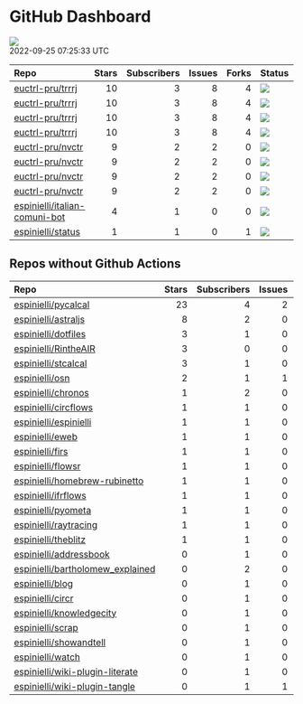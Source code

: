 GitHub Dashboard
================

![](https://github.com/espinielli/status/workflows/Render%20Status/badge.svg)  
2022-09-25 07:25:33 UTC

| Repo                                                                              | Stars | Subscribers | Issues | Forks | Status                                                                                                                                                                  | Commit                                                                                                                                                         |
| :-------------------------------------------------------------------------------- | ----: | ----------: | -----: | ----: | :---------------------------------------------------------------------------------------------------------------------------------------------------------------------- | :------------------------------------------------------------------------------------------------------------------------------------------------------------- |
| [euctrl-pru/trrrj](https://github.com/euctrl-pru/trrrj)                           |    10 |           3 |      8 |     4 | [![](https://github.com/euctrl-pru/trrrj/workflows/R-CMD-check/badge.svg)](https://github.com/euctrl-pru/trrrj/actions/runs/2200933680)                                 | <a href="https://github.com/euctrl-pru/trrrj/commit/36fe2fa7cd23c5a456838b119c2baac83dca967c" title="small comment">36fe2f</a>                                 |
| [euctrl-pru/trrrj](https://github.com/euctrl-pru/trrrj)                           |    10 |           3 |      8 |     4 | [![](https://github.com/euctrl-pru/trrrj/workflows/pkgdown/badge.svg)](https://github.com/euctrl-pru/trrrj/actions/runs/2200933683)                                     | <a href="https://github.com/euctrl-pru/trrrj/commit/36fe2fa7cd23c5a456838b119c2baac83dca967c" title="small comment">36fe2f</a>                                 |
| [euctrl-pru/trrrj](https://github.com/euctrl-pru/trrrj)                           |    10 |           3 |      8 |     4 | [![](https://github.com/euctrl-pru/trrrj/workflows/Render%20README/badge.svg)](https://github.com/euctrl-pru/trrrj/actions/runs/152901322)                              | <a href="https://github.com/euctrl-pru/trrrj/commit/e6f12b98b3bf3d53b58e4afca0d47189983d84b4" title="official version 0.1.0">e6f12b</a>                        |
| [euctrl-pru/trrrj](https://github.com/euctrl-pru/trrrj)                           |    10 |           3 |      8 |     4 | [![](https://github.com/euctrl-pru/trrrj/workflows/pages-build-deployment/badge.svg)](https://github.com/euctrl-pru/trrrj/actions/runs/2200956481)                      | <a href="https://github.com/euctrl-pru/trrrj/commit/bc667968af278b8cb1a43f2bde41e86070736f1a" title="Built site for trrrj: 0.2.9000@36fe2fa">bc6679</a>        |
| [euctrl-pru/nvctr](https://github.com/euctrl-pru/nvctr)                           |     9 |           2 |      2 |     0 | [![](https://github.com/euctrl-pru/nvctr/workflows/R-CMD-check/badge.svg)](https://github.com/euctrl-pru/nvctr/actions/runs/2427715845)                                 | <a href="https://github.com/euctrl-pru/nvctr/commit/7bacb928f06e995378f1b413e4cca8efa7dbf651" title="use BS 5">7bacb9</a>                                      |
| [euctrl-pru/nvctr](https://github.com/euctrl-pru/nvctr)                           |     9 |           2 |      2 |     0 | [![](https://github.com/euctrl-pru/nvctr/workflows/pkgdown/badge.svg)](https://github.com/euctrl-pru/nvctr/actions/runs/2427715850)                                     | <a href="https://github.com/euctrl-pru/nvctr/commit/7bacb928f06e995378f1b413e4cca8efa7dbf651" title="use BS 5">7bacb9</a>                                      |
| [euctrl-pru/nvctr](https://github.com/euctrl-pru/nvctr)                           |     9 |           2 |      2 |     0 | [![](https://github.com/euctrl-pru/nvctr/workflows/Render%20README/badge.svg)](https://github.com/euctrl-pru/nvctr/actions/runs/334034661)                              | <a href="https://github.com/euctrl-pru/nvctr/commit/d6a83f433c74bd11480381dbab33fd97762386fb" title="new patch version">d6a83f</a>                             |
| [euctrl-pru/nvctr](https://github.com/euctrl-pru/nvctr)                           |     9 |           2 |      2 |     0 | [![](https://github.com/euctrl-pru/nvctr/workflows/pages-build-deployment/badge.svg)](https://github.com/euctrl-pru/nvctr/actions/runs/2427729063)                      | <a href="https://github.com/euctrl-pru/nvctr/commit/4d232653c9b3b1061a0f9188175390e604b01d91" title="Built site for nvctr: 0.1.4.9000@7bacb92">4d2326</a>      |
| [espinielli/italian-comuni-bot](https://github.com/espinielli/italian-comuni-bot) |     4 |           1 |      0 |     0 | [![](https://github.com/espinielli/italian-comuni-bot/workflows/italian-comuni-bot/badge.svg)](https://github.com/espinielli/italian-comuni-bot/actions/runs/565957859) | <a href="https://github.com/espinielli/italian-comuni-bot/commit/4b9a88f33527b8d7d2ac4be0c22dfe9978df3a0c" title="stored index of last tweeted map">4b9a88</a> |
| [espinielli/status](https://github.com/espinielli/status)                         |     1 |           1 |      0 |     1 | [![](https://github.com/espinielli/status/workflows/Render%20Status/badge.svg)](https://github.com/espinielli/status/actions/runs/3121301997)                           | <a href="https://github.com/espinielli/status/commit/47139e94b8519d003a8e9a6ae65d75cb4563d68d" title="[status] 2022-09-24 07:26:41 UTC">47139e</a>             |

## Repos without Github Actions

| Repo                                                                                     | Stars | Subscribers | Issues | Forks |
| :--------------------------------------------------------------------------------------- | ----: | ----------: | -----: | ----: |
| [espinielli/pycalcal](https://github.com/espinielli/pycalcal)                            |    23 |           4 |      2 |     9 |
| [espinielli/astraljs](https://github.com/espinielli/astraljs)                            |     8 |           2 |      0 |     2 |
| [espinielli/dotfiles](https://github.com/espinielli/dotfiles)                            |     3 |           1 |      0 |     0 |
| [espinielli/RintheAIR](https://github.com/espinielli/RintheAIR)                          |     3 |           0 |      0 |     0 |
| [espinielli/stcalcal](https://github.com/espinielli/stcalcal)                            |     3 |           1 |      0 |     1 |
| [espinielli/osn](https://github.com/espinielli/osn)                                      |     2 |           1 |      1 |     1 |
| [espinielli/chronos](https://github.com/espinielli/chronos)                              |     1 |           2 |      0 |     1 |
| [espinielli/circflows](https://github.com/espinielli/circflows)                          |     1 |           1 |      0 |     0 |
| [espinielli/espinielli](https://github.com/espinielli/espinielli)                        |     1 |           1 |      0 |     0 |
| [espinielli/eweb](https://github.com/espinielli/eweb)                                    |     1 |           1 |      0 |     0 |
| [espinielli/firs](https://github.com/espinielli/firs)                                    |     1 |           1 |      0 |     2 |
| [espinielli/flowsr](https://github.com/espinielli/flowsr)                                |     1 |           1 |      0 |     0 |
| [espinielli/homebrew-rubinetto](https://github.com/espinielli/homebrew-rubinetto)        |     1 |           1 |      0 |     0 |
| [espinielli/ifrflows](https://github.com/espinielli/ifrflows)                            |     1 |           1 |      0 |     0 |
| [espinielli/pyometa](https://github.com/espinielli/pyometa)                              |     1 |           1 |      0 |     0 |
| [espinielli/raytracing](https://github.com/espinielli/raytracing)                        |     1 |           1 |      0 |     0 |
| [espinielli/theblitz](https://github.com/espinielli/theblitz)                            |     1 |           1 |      0 |     0 |
| [espinielli/addressbook](https://github.com/espinielli/addressbook)                      |     0 |           1 |      0 |     0 |
| [espinielli/bartholomew\_explained](https://github.com/espinielli/bartholomew_explained) |     0 |           2 |      0 |     1 |
| [espinielli/blog](https://github.com/espinielli/blog)                                    |     0 |           1 |      0 |     1 |
| [espinielli/circr](https://github.com/espinielli/circr)                                  |     0 |           1 |      0 |     0 |
| [espinielli/knowledgecity](https://github.com/espinielli/knowledgecity)                  |     0 |           1 |      0 |     0 |
| [espinielli/scrap](https://github.com/espinielli/scrap)                                  |     0 |           1 |      0 |     0 |
| [espinielli/showandtell](https://github.com/espinielli/showandtell)                      |     0 |           1 |      0 |     0 |
| [espinielli/watch](https://github.com/espinielli/watch)                                  |     0 |           1 |      0 |     0 |
| [espinielli/wiki-plugin-literate](https://github.com/espinielli/wiki-plugin-literate)    |     0 |           1 |      0 |     0 |
| [espinielli/wiki-plugin-tangle](https://github.com/espinielli/wiki-plugin-tangle)        |     0 |           1 |      1 |     0 |
